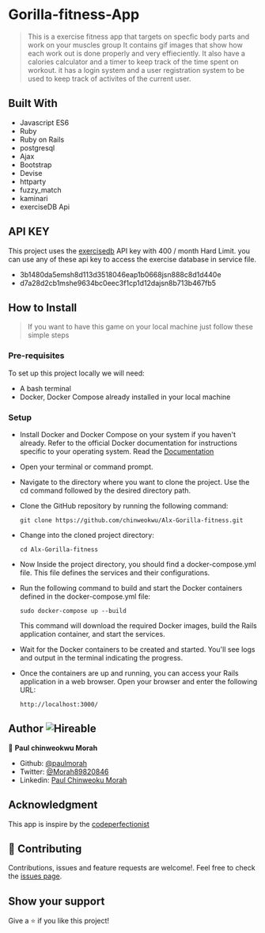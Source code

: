 # Gorilla-fitness-App
> This is a exercise fitness app that targets on specfic body parts and work on your muscles group
> It contains gif images that show how each work out is done properly and very effieciently.
> It also have a calories calculator and a timer to keep track of the time spent on workout.
> it has a login system and a user registration system to be used to keep track of activites of the current user.

## Built With

- Javascript ES6
- Ruby
- Ruby on Rails
- postgresql
- Ajax
- Bootstrap
- Devise
- httparty
- fuzzy_match
- kaminari
- exerciseDB Api

## API KEY
This project uses the [exercisedb](https://rapidapi.com/justin-WFnsXH_t6/api/exercisedb) API key with 400 / month Hard Limit. you can use any of these api key to access the exercise database in service file.

- 3b1480da5emsh8d113d3518046eap1b0668jsn888c8d1d440e
- d7a28d2cb1mshe9634bc0eec3f1cp1d12dajsn8b713b467fb5

## How to Install

> If you want to have this game on your local machine just follow these simple steps

### Pre-requisites

To set up this project locally we will need:
- A bash terminal
- Docker, Docker Compose already installed in your local machine

### Setup

- Install Docker and Docker Compose on your system if you haven't already. Refer to the official Docker documentation for instructions specific to your operating system. Read the [Documentation](https://docs.docker.com/)

- Open your terminal or command prompt.

- Navigate to the directory where you want to clone the project. Use the cd command followed by the desired directory path.

- Clone the GitHub repository by running the following command:
    ``` 
   git clone https://github.com/chinweokwu/Alx-Gorilla-fitness.git
    ``` 
- Change into the cloned project directory:
    ``` 
   cd Alx-Gorilla-fitness
    ``` 
- Now Inside the project directory, you should find a docker-compose.yml file. This file defines the services and their configurations.

-  Run the following command to   build and start the Docker containers defined in the docker-compose.yml file:
    ``` 
   sudo docker-compose up --build
    ```
    This command will download the required Docker images, build the Rails application container, and start the services.

- Wait for the Docker containers to be created and started. You'll see logs and output in the terminal indicating the progress.

- Once the containers are up and running, you can access your Rails application in a web browser. Open your browser and enter the following URL:
    ```
    http://localhost:3000/
    ```


## Author  ![Hireable](https://img.shields.io/badge/HIREABLE-YES-yellowgreen&?style=for-the-badge)

👤 **Paul chinweokwu Morah**
- Github: [@paulmorah](https://github.com/chinweokwu)
- Twitter: [@Morah89820846](https://twitter.com/Morah89820846)
- Linkedin: [Paul Chinweoku Morah](https://www.linkedin.com/in/morah-paul/)

## Acknowledgment

This app is inspire by the [codeperfectionist](https://rapidapi.com/justin-WFnsXH_t6/api/exercisedb)

## 🤝 Contributing

Contributions, issues and feature requests are welcome!. Feel free to check the [issues page](https://github.com/chinweokwu/Alx-Gorilla-fitness/issues).

## Show your support

Give a ⭐️ if you like this project!
